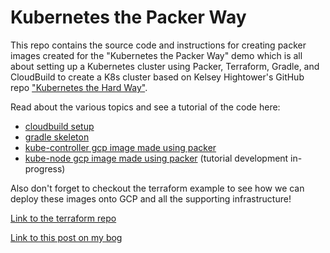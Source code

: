 # Kubernetes the Packer Way
This repo contains the source code and instructions for creating packer images created for the "Kubernetes the Packer Way" demo which is all about setting up a Kubernetes cluster using Packer, Terraform, Gradle, and CloudBuild to create a K8s cluster based on Kelsey Hightower's GitHub repo ["Kubernetes the Hard Way"](https://github.com/kelseyhightower/kubernetes-the-hard-way).

Read about the various topics and see a tutorial of the code here:

* [cloudbuild setup](cloudbuild.md)
* [gradle skeleton](https://github.com/TheMattSchiller/kubernetes-packer-way/tree/master/gradle-skeleton)
* [kube-controller gcp image made using packer](https://github.com/TheMattSchiller/kubernetes-packer-way/tree/master/kube-controller)
* [kube-node gcp image made using packer](kube-node/) (tutorial development in-progress)

Also don't forget to checkout the terraform example to see how we can deploy these images onto GCP and all the supporting infrastructure!

[Link to the terraform repo](https://github.com/TheMattSchiller/madebymatt-terraform)

[Link to this post on my bog](https://madebymatt.dev/kubernetes-the-packer-way/)